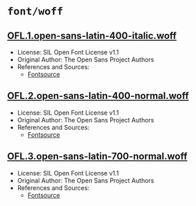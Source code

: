 # `font/woff`

## [OFL.1.open-sans-latin-400-italic.woff](../files/OFL.1.open-sans-latin-400-italic.woff)

- License: SIL Open Font License v1.1
- Original Author: The Open Sans Project Authors
- References and Sources:
  - [Fontsource](https://api.fontsource.org/v1/download/open-sans)

## [OFL.2.open-sans-latin-400-normal.woff](../files/OFL.2.open-sans-latin-400-normal.woff)

- License: SIL Open Font License v1.1
- Original Author: The Open Sans Project Authors
- References and Sources:
  - [Fontsource](https://api.fontsource.org/v1/download/open-sans)

## [OFL.3.open-sans-latin-700-normal.woff](../files/OFL.3.open-sans-latin-700-normal.woff)

- License: SIL Open Font License v1.1
- Original Author: The Open Sans Project Authors
- References and Sources:
  - [Fontsource](https://api.fontsource.org/v1/download/open-sans)
